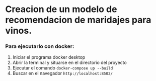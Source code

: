 # Creacion de un modelo de recomendacion de maridajes para vinos.

### Para ejecutarlo con docker:
1. Iniciar el programa docker desktop
2. Abrir la terminal y situarse en el directorio del proyecto
3. Ejecutar el comando `docker-compose up --build`
4. Buscar en el navegador `http://localhost:8502/`